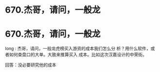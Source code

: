 # 670.杰哥，请问，一般龙

# 670.杰哥，请问，一般龙

long : 杰哥，请问，一般龙虎榜买入游资的成本我们怎么分 析？用什么软件，或者如何查盘口的大单。大致来推算买入 成本。比如这次汉嘉设计的中荣街。

回答：没必要研究他的成本
